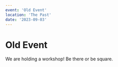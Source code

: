 ```yaml
---
event: 'Old Event'
location: 'The Past'
date: '2023-09-03'
---
```

# Old Event
We are holding a workshop! Be there or be square.
